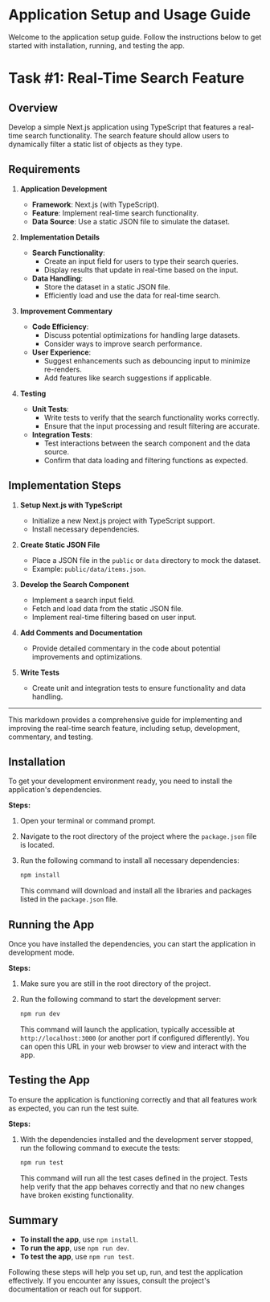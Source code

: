 # Application Setup and Usage Guide

Welcome to the application setup guide. Follow the instructions below to get started with installation, running, and testing the app.
# Task #1: Real-Time Search Feature

## Overview

Develop a simple Next.js application using TypeScript that features a real-time search functionality. The search feature should allow users to dynamically filter a static list of objects as they type.

## Requirements

1. **Application Development**
   - **Framework**: Next.js (with TypeScript).
   - **Feature**: Implement real-time search functionality.
   - **Data Source**: Use a static JSON file to simulate the dataset.

2. **Implementation Details**
   - **Search Functionality**: 
     - Create an input field for users to type their search queries.
     - Display results that update in real-time based on the input.
   - **Data Handling**:
     - Store the dataset in a static JSON file.
     - Efficiently load and use the data for real-time search.

3. **Improvement Commentary**
   - **Code Efficiency**:
     - Discuss potential optimizations for handling large datasets.
     - Consider ways to improve search performance.
   - **User Experience**:
     - Suggest enhancements such as debouncing input to minimize re-renders.
     - Add features like search suggestions if applicable.

4. **Testing**
   - **Unit Tests**:
     - Write tests to verify that the search functionality works correctly.
     - Ensure that the input processing and result filtering are accurate.
   - **Integration Tests**:
     - Test interactions between the search component and the data source.
     - Confirm that data loading and filtering functions as expected.

## Implementation Steps

1. **Setup Next.js with TypeScript**
   - Initialize a new Next.js project with TypeScript support.
   - Install necessary dependencies.

2. **Create Static JSON File**
   - Place a JSON file in the `public` or `data` directory to mock the dataset.
   - Example: `public/data/items.json`.

3. **Develop the Search Component**
   - Implement a search input field.
   - Fetch and load data from the static JSON file.
   - Implement real-time filtering based on user input.

4. **Add Comments and Documentation**
   - Provide detailed commentary in the code about potential improvements and optimizations.

5. **Write Tests**
   - Create unit and integration tests to ensure functionality and data handling.

---

This markdown provides a comprehensive guide for implementing and improving the real-time search feature, including setup, development, commentary, and testing.

## Installation

To get your development environment ready, you need to install the application's dependencies. 

**Steps:**

1. Open your terminal or command prompt.
2. Navigate to the root directory of the project where the `package.json` file is located.
3. Run the following command to install all necessary dependencies:

    ```bash
    npm install
    ```

   This command will download and install all the libraries and packages listed in the `package.json` file.

## Running the App

Once you have installed the dependencies, you can start the application in development mode.

**Steps:**

1. Make sure you are still in the root directory of the project.
2. Run the following command to start the development server:

    ```bash
    npm run dev
    ```

   This command will launch the application, typically accessible at `http://localhost:3000` (or another port if configured differently). You can open this URL in your web browser to view and interact with the app.

## Testing the App

To ensure the application is functioning correctly and that all features work as expected, you can run the test suite.

**Steps:**

1. With the dependencies installed and the development server stopped, run the following command to execute the tests:

    ```bash
    npm run test
    ```

   This command will run all the test cases defined in the project. Tests help verify that the app behaves correctly and that no new changes have broken existing functionality.

## Summary

- **To install the app**, use `npm install`.
- **To run the app**, use `npm run dev`.
- **To test the app**, use `npm run test`.

Following these steps will help you set up, run, and test the application effectively. If you encounter any issues, consult the project's documentation or reach out for support.
